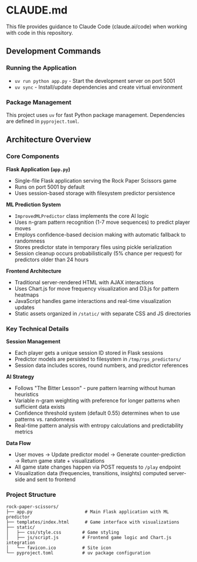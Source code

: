 # CLAUDE.md

This file provides guidance to Claude Code (claude.ai/code) when working with code in this repository.

## Development Commands

### Running the Application
- `uv run python app.py` - Start the development server on port 5001
- `uv sync` - Install/update dependencies and create virtual environment

### Package Management
This project uses `uv` for fast Python package management. Dependencies are defined in `pyproject.toml`.

## Architecture Overview

### Core Components

**Flask Application (`app.py`)**
- Single-file Flask application serving the Rock Paper Scissors game
- Runs on port 5001 by default
- Uses session-based storage with filesystem predictor persistence

**ML Prediction System**
- `ImprovedMLPredictor` class implements the core AI logic
- Uses n-gram pattern recognition (1-7 move sequences) to predict player moves
- Employs confidence-based decision making with automatic fallback to randomness
- Stores predictor state in temporary files using pickle serialization
- Session cleanup occurs probabilistically (5% chance per request) for predictors older than 24 hours

**Frontend Architecture**
- Traditional server-rendered HTML with AJAX interactions
- Uses Chart.js for move frequency visualization and D3.js for pattern heatmaps
- JavaScript handles game interactions and real-time visualization updates
- Static assets organized in `/static/` with separate CSS and JS directories

### Key Technical Details

**Session Management**
- Each player gets a unique session ID stored in Flask sessions
- Predictor models are persisted to filesystem in `/tmp/rps_predictors/`
- Session data includes scores, round numbers, and predictor references

**AI Strategy**
- Follows "The Bitter Lesson" - pure pattern learning without human heuristics
- Variable n-gram weighting with preference for longer patterns when sufficient data exists
- Confidence threshold system (default 0.55) determines when to use patterns vs. randomness
- Real-time pattern analysis with entropy calculations and predictability metrics

**Data Flow**
- User moves → Update predictor model → Generate counter-prediction → Return game state + visualizations
- All game state changes happen via POST requests to `/play` endpoint
- Visualization data (frequencies, transitions, insights) computed server-side and sent to frontend

### Project Structure
```
rock-paper-scissors/
├── app.py                    # Main Flask application with ML predictor
├── templates/index.html      # Game interface with visualizations
├── static/
│   ├── css/style.css        # Game styling
│   ├── js/script.js         # Frontend game logic and Chart.js integration
│   └── favicon.ico          # Site icon
└── pyproject.toml           # uv package configuration
```